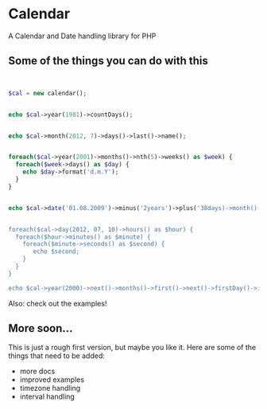 # Calendar

A Calendar and Date handling library for PHP

## Some of the things you can do with this

```php


$cal = new calendar();


echo $cal->year(1981)->countDays();


echo $cal->month(2012, 7)->days()->last()->name();


foreach($cal->year(2001)->months()->nth(5)->weeks() as $week) {
  foreach($week->days() as $day) {
    echo $day->format('d.m.Y');
  }
}


echo $cal->date('01.08.2009')->minus('2years')->plus('38days)->month()->shortname();


foreach($cal->day(2012, 07, 10)->hours() as $hour) {
  foreach($hour->minutes() as $minute) {
    foreach($minute->seconds() as $second) {
       echo $second;
    }
  }  	
}

echo $cal->year(2000)->next()->months()->first()->next()->firstDay()->iso();


```

Also: check out the examples!

## More soon…

This is just a rough first version, but maybe you like it. Here are some of the things that need to be added:

- more docs
- improved examples
- timezone handling
- interval handling


